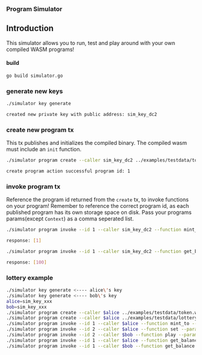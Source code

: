 ### Program Simulator

## Introduction

This simulator allows you to run, test and play around with your own compiled WASM programs!

#### build

```sh
go build simulator.go
```

### generate new keys

```sh
./simulator key generate

created new private key with public address: sim_key_dc2
```

### create new program tx

This tx publishes and initializes the compiled binary. The compiled wasm must include an `init` function.

```sh
./simulator program create --caller sim_key_dc2 ../examples/testdata/token.wasm

create program action successful program id: 1
```

### invoke program tx

Reference the program id returned from the `create` tx, to invoke functions on your program!
Remember to reference the correct program id, as each published program has its own storage space on disk.
Pass your programs params(except `Context`) as a comma seperated list.

```sh
./simulator program invoke --id 1 --caller sim_key_dc2 --function mint_to --params sim_key_dc2,100

response: [1]

./simulator program invoke --id 1 --caller sim_key_dc2 --function get_balance --params sim_key_dc2

response: [100]
```

### lottery example

```sh
./simulator key generate <---- alice\'s key
./simulator key generate <---- bob\'s key
alice=sim_key_xxx
bob=sim_key_xxx
./simulator program create --caller $alice ../examples/testdata/token.wasm
./simulator program create --caller $alice ../examples/testdata/lottery.wasm
./simulator program invoke --id 1 --caller $alice --function mint_to --params $alice,10000
./simulator program invoke --id 2 --caller $alice --function set --params 1,$alice
./simulator program invoke --id 2 --caller $bob --function play --params $bob
./simulator program invoke --id 1 --caller $alice --function get_balance --params $alice
./simulator program invoke --id 1 --caller $bob --function get_balance --params $bob
```
